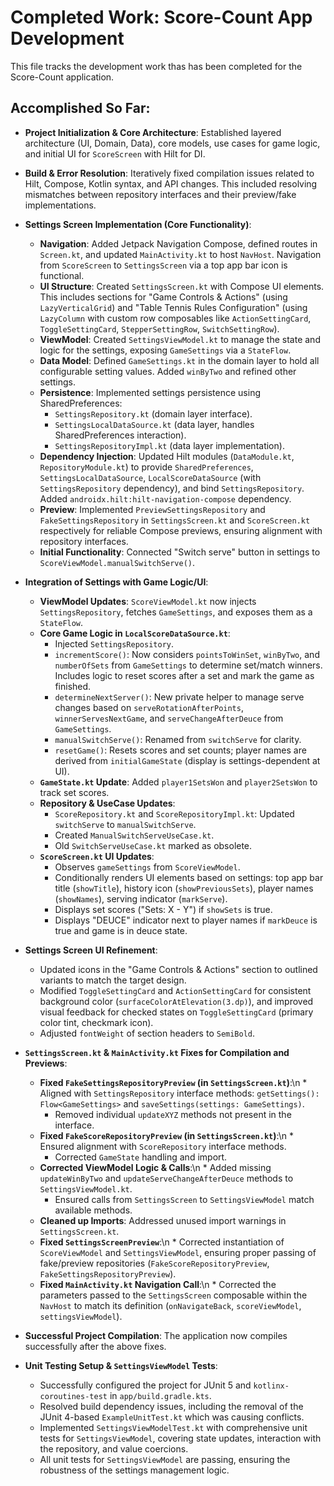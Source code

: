 # Completed Work: Score-Count App Development

This file tracks the development work thas has been completed for the Score-Count application.

## Accomplished So Far:

*   **Project Initialization & Core Architecture**: Established layered architecture (UI, Domain, Data), core models, use cases for game logic, and initial UI for `ScoreScreen` with Hilt for DI.
*   **Build & Error Resolution**: Iteratively fixed compilation issues related to Hilt, Compose, Kotlin syntax, and API changes. This included resolving mismatches between repository interfaces and their preview/fake implementations.
*   **Settings Screen Implementation (Core Functionality)**:
    *   **Navigation**: Added Jetpack Navigation Compose, defined routes in `Screen.kt`, and updated `MainActivity.kt` to host `NavHost`. Navigation from `ScoreScreen` to `SettingsScreen` via a top app bar icon is functional.
    *   **UI Structure**: Created `SettingsScreen.kt` with Compose UI elements. This includes sections for "Game Controls & Actions" (using `LazyVerticalGrid`) and "Table Tennis Rules Configuration" (using `LazyColumn` with custom row composables like `ActionSettingCard`, `ToggleSettingCard`, `StepperSettingRow`, `SwitchSettingRow`).
    *   **ViewModel**: Created `SettingsViewModel.kt` to manage the state and logic for the settings, exposing `GameSettings` via a `StateFlow`.
    *   **Data Model**: Defined `GameSettings.kt` in the domain layer to hold all configurable setting values. Added `winByTwo` and refined other settings.
    *   **Persistence**: Implemented settings persistence using SharedPreferences:
        *   `SettingsRepository.kt` (domain layer interface).
        *   `SettingsLocalDataSource.kt` (data layer, handles SharedPreferences interaction).
        *   `SettingsRepositoryImpl.kt` (data layer implementation).
    *   **Dependency Injection**: Updated Hilt modules (`DataModule.kt`, `RepositoryModule.kt`) to provide `SharedPreferences`, `SettingsLocalDataSource`, `LocalScoreDataSource` (with `SettingsRepository` dependency), and bind `SettingsRepository`. Added `androidx.hilt:hilt-navigation-compose` dependency.
    *   **Preview**: Implemented `PreviewSettingsRepository` and `FakeSettingsRepository` in `SettingsScreen.kt` and `ScoreScreen.kt` respectively for reliable Compose previews, ensuring alignment with repository interfaces.
    *   **Initial Functionality**: Connected "Switch serve" button in settings to `ScoreViewModel.manualSwitchServe()`.

*   **Integration of Settings with Game Logic/UI**:
    *   **ViewModel Updates**: `ScoreViewModel.kt` now injects `SettingsRepository`, fetches `GameSettings`, and exposes them as a `StateFlow`.
    *   **Core Game Logic in `LocalScoreDataSource.kt`**:
        *   Injected `SettingsRepository`.
        *   `incrementScore()`: Now considers `pointsToWinSet`, `winByTwo`, and `numberOfSets` from `GameSettings` to determine set/match winners. Includes logic to reset scores after a set and mark the game as finished.
        *   `determineNextServer()`: New private helper to manage serve changes based on `serveRotationAfterPoints`, `winnerServesNextGame`, and `serveChangeAfterDeuce` from `GameSettings`.
        *   `manualSwitchServe()`: Renamed from `switchServe` for clarity.
        *   `resetGame()`: Resets scores and set counts; player names are derived from `initialGameState` (display is settings-dependent at UI).
    *   **`GameState.kt` Update**: Added `player1SetsWon` and `player2SetsWon` to track set scores.
    *   **Repository & UseCase Updates**:
        *   `ScoreRepository.kt` and `ScoreRepositoryImpl.kt`: Updated `switchServe` to `manualSwitchServe`.
        *   Created `ManualSwitchServeUseCase.kt`.
        *   Old `SwitchServeUseCase.kt` marked as obsolete.
    *   **`ScoreScreen.kt` UI Updates**:
        *   Observes `gameSettings` from `ScoreViewModel`.
        *   Conditionally renders UI elements based on settings: top app bar title (`showTitle`), history icon (`showPreviousSets`), player names (`showNames`), serving indicator (`markServe`).
        *   Displays set scores ("Sets: X - Y") if `showSets` is true.
        *   Displays "DEUCE" indicator next to player names if `markDeuce` is true and game is in deuce state.

*   **Settings Screen UI Refinement**:
    *   Updated icons in the "Game Controls & Actions" section to outlined variants to match the target design.
    *   Modified `ToggleSettingCard` and `ActionSettingCard` for consistent background color (`surfaceColorAtElevation(3.dp)`), and improved visual feedback for checked states on `ToggleSettingCard` (primary color tint, checkmark icon).
    *   Adjusted `fontWeight` of section headers to `SemiBold`.

*   **`SettingsScreen.kt` & `MainActivity.kt` Fixes for Compilation and Previews**:
    *   **Fixed `FakeSettingsRepositoryPreview` (in `SettingsScreen.kt`)**:\n        *   Aligned with `SettingsRepository` interface methods: `getSettings(): Flow<GameSettings>` and `saveSettings(settings: GameSettings)`.
        *   Removed individual `updateXYZ` methods not present in the interface.
    *   **Fixed `FakeScoreRepositoryPreview` (in `SettingsScreen.kt`)**:\n        *   Ensured alignment with `ScoreRepository` interface methods.
        *   Corrected `GameState` handling and import.
    *   **Corrected ViewModel Logic & Calls**:\n        *   Added missing `updateWinByTwo` and `updateServeChangeAfterDeuce` methods to `SettingsViewModel.kt`.
        *   Ensured calls from `SettingsScreen` to `SettingsViewModel` match available methods.
    *   **Cleaned up Imports**: Addressed unused import warnings in `SettingsScreen.kt`.
    *   **Fixed `SettingsScreenPreview`**:\n        *   Corrected instantiation of `ScoreViewModel` and `SettingsViewModel`, ensuring proper passing of fake/preview repositories (`FakeScoreRepositoryPreview`, `FakeSettingsRepositoryPreview`).
    *   **Fixed `MainActivity.kt` Navigation Call**:\n        *   Corrected the parameters passed to the `SettingsScreen` composable within the `NavHost` to match its definition (`onNavigateBack`, `scoreViewModel`, `settingsViewModel`).
*   **Successful Project Compilation**: The application now compiles successfully after the above fixes.
*   **Unit Testing Setup & `SettingsViewModel` Tests**:
    *   Successfully configured the project for JUnit 5 and `kotlinx-coroutines-test` in `app/build.gradle.kts`.
    *   Resolved build dependency issues, including the removal of the JUnit 4-based `ExampleUnitTest.kt` which was causing conflicts.
    *   Implemented `SettingsViewModelTest.kt` with comprehensive unit tests for `SettingsViewModel`, covering state updates, interaction with the repository, and value coercions.
    *   All unit tests for `SettingsViewModel` are passing, ensuring the robustness of the settings management logic.
